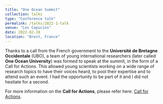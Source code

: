 ```yaml
---
title: "One Ocean Summit"
collection: talks
type: "Conference talk"
permalink: /talks/2022-1-talk
venue: "Les Capucins"
date: 2022-02-28
location: "Brest, France"
---
```


Thanks to a call from the French government to the **Université de Bretagne Occidentale** (UBO), a team of young international researchers (later called **One Ocean University**) was formed to speak at the summit, in the form of a Call for Actions. This allowed young scientists working on a wide range of research topics to have their voices heard, to pool their expertise and to attend such an event. I had the opportunity to be part of it and I did not hesitate for a second. 

For more information on the **Call for Actions**, please refer here: [Call for Actions](https://www-iuem.univ-brest.fr/one-ocean-university-at-unoc/). 
